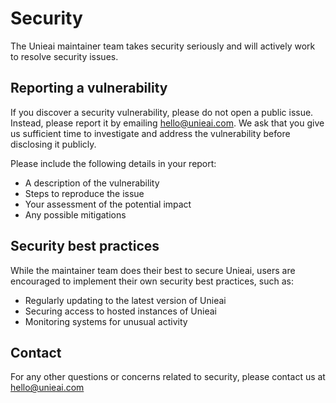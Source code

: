# Security

The Unieai maintainer team takes security seriously and will actively work to resolve security issues.

## Reporting a vulnerability

If you discover a security vulnerability, please do not open a public issue. Instead, please report it by emailing hello@unieai.com. We ask that you give us sufficient time to investigate and address the vulnerability before disclosing it publicly.

Please include the following details in your report:
- A description of the vulnerability
- Steps to reproduce the issue
- Your assessment of the potential impact
- Any possible mitigations

## Security best practices

While the maintainer team does their best to secure Unieai, users are encouraged to implement their own security best practices, such as:

- Regularly updating to the latest version of Unieai
- Securing access to hosted instances of Unieai
- Monitoring systems for unusual activity

## Contact

For any other questions or concerns related to security, please contact us at hello@unieai.com
